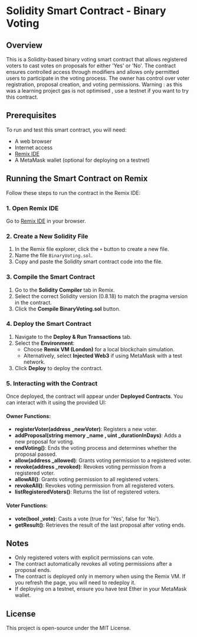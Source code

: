 # Solidity Smart Contract - Binary Voting

## Overview
This is a Solidity-based binary voting smart contract that allows registered voters to cast votes on proposals for either 'Yes' or 'No'. The contract ensures controlled access through modifiers and allows only permitted users to participate in the voting process. The owner has control over voter registration, proposal creation, and voting permissions.
Warning : as this was a learning project gas is not optimised , use a testnet if you want to try this contract.
## Prerequisites
To run and test this smart contract, you will need:
- A web browser
- Internet access
- [Remix IDE](https://remix.ethereum.org/)
- A MetaMask wallet (optional for deploying on a testnet)

## Running the Smart Contract on Remix
Follow these steps to run the contract in the Remix IDE:

### 1. Open Remix IDE
Go to [Remix IDE](https://remix.ethereum.org/) in your browser.

### 2. Create a New Solidity File
1. In the Remix file explorer, click the `+` button to create a new file.
2. Name the file `BinaryVoting.sol`.
3. Copy and paste the Solidity smart contract code into the file.

### 3. Compile the Smart Contract
1. Go to the **Solidity Compiler** tab in Remix.
2. Select the correct Solidity version (0.8.18) to match the pragma version in the contract.
3. Click the **Compile BinaryVoting.sol** button.

### 4. Deploy the Smart Contract
1. Navigate to the **Deploy & Run Transactions** tab.
2. Select the **Environment**:
   - Choose **Remix VM (London)** for a local blockchain simulation.
   - Alternatively, select **Injected Web3** if using MetaMask with a test network.
3. Click **Deploy** to deploy the contract.

### 5. Interacting with the Contract
Once deployed, the contract will appear under **Deployed Contracts**. You can interact with it using the provided UI:

#### Owner Functions:
- **registerVoter(address _newVoter)**: Registers a new voter.
- **addProposal(string memory _name , uint _durationInDays)**: Adds a new proposal for voting.
- **endVoting()**: Ends the voting process and determines whether the proposal passed.
- **allow(address _allowed)**: Grants voting permission to a registered voter.
- **revoke(address _revoked)**: Revokes voting permission from a registered voter.
- **allowAll()**: Grants voting permission to all registered voters.
- **revokeAll()**: Revokes voting permission from all registered voters.
- **listRegisteredVoters()**: Returns the list of registered voters.

#### Voter Functions:
- **vote(bool _vote)**: Casts a vote (true for 'Yes', false for 'No').
- **getResult()**: Retrieves the result of the last proposal after voting ends.

## Notes
- Only registered voters with explicit permissions can vote.
- The contract automatically revokes all voting permissions after a proposal ends.
- The contract is deployed only in memory when using the Remix VM. If you refresh the page, you will need to redeploy it.
- If deploying on a testnet, ensure you have test Ether in your MetaMask wallet.

## License
This project is open-source under the MIT License.

